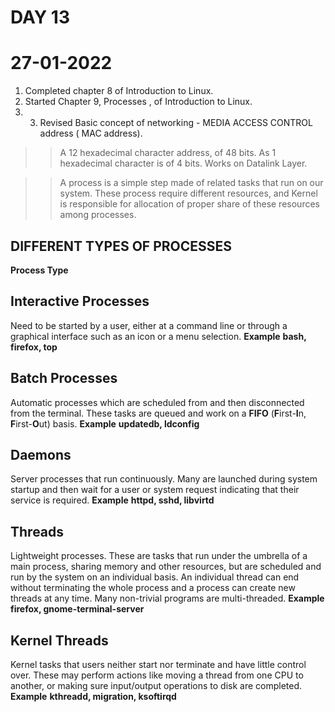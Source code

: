 # DAY 13

# 27-01-2022

 1. Completed chapter 8 of Introduction to Linux.
 2. Started Chapter 9, Processes , of Introduction to Linux.
 3.  3.  Revised Basic concept of networking - MEDIA ACCESS CONTROL address ( MAC address).
>> A 12 hexadecimal character address, of 48 bits. As 1 hexadecimal character is of 4 bits.
>> Works on Datalink Layer. 









>> A process is a simple step made of related tasks that run on our system. 
>> These process require different resources, and Kernel is responsible for allocation of proper share of these resources among processes.

## DIFFERENT TYPES OF PROCESSES

**Process Type**

## Interactive Processes

Need to be started by a user, either at a command line or through a graphical interface such as an icon or a menu selection.
**Example**
**bash, firefox, top**

## Batch Processes

Automatic processes which are scheduled from and then disconnected from the terminal. These tasks are queued and work on a **FIFO**  (**F**irst-**I**n,  **F**irst-**O**ut) basis.
**Example**
**updatedb, ldconfig**

## Daemons

Server processes that run continuously. Many are launched during system startup and then wait for a user or system request indicating that their service is required.
**Example**
**httpd, sshd, libvirtd**

## Threads

Lightweight processes. These are tasks that run under the umbrella of a main process, sharing memory and other resources, but are scheduled and run by the system on an individual basis. An individual thread can end without terminating the whole process and a process can create new threads at any time. Many non-trivial programs are multi-threaded.
**Example**
**firefox, gnome-terminal-server**

## Kernel Threads

Kernel tasks that users neither start nor terminate and have little control over. These may perform actions like moving a thread from one CPU to another, or making sure input/output operations to disk are completed.
**Example**
**kthreadd, migration, ksoftirqd**

